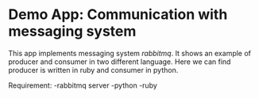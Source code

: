 # Demo App: Communication with messaging system

This app implements messaging system *rabbitmq*. It shows an example of producer and consumer in two different language. Here we can find producer is written in ruby and consumer in python.

Requirement:
-rabbitmq server
-python
-ruby
